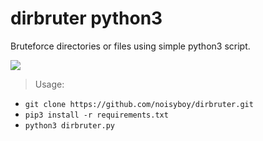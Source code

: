 # dirbruter python3
Bruteforce directories or files using simple python3 script.

![](https://img.shields.io/badge/code-python-informational?style=flat&logo=python&logoColor=green&color=black)


> Usage: 
* `git clone https://github.com/noisyboy/dirbruter.git`
* `pip3 install -r requirements.txt`
* `python3 dirbruter.py`

